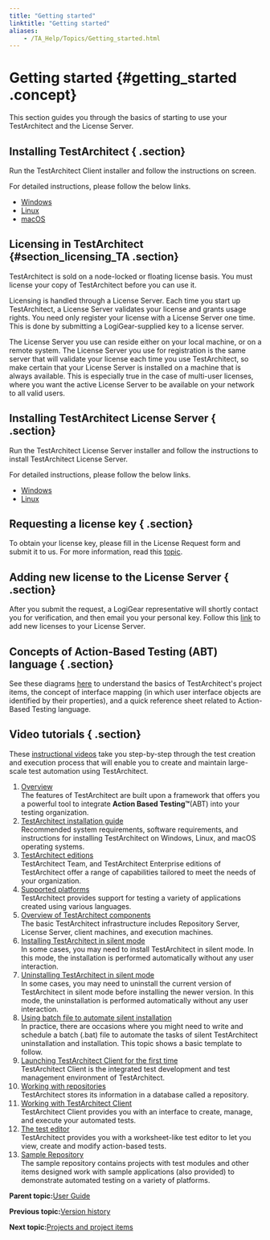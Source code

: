 ```yaml
--- 
title: "Getting started"
linktitle: "Getting started"
aliases: 
    - /TA_Help/Topics/Getting_started.html
---
```

# Getting started {#getting_started .concept}

This section guides you through the basics of starting to use your TestArchitect and the License Server.

## Installing TestArchitect { .section}

Run the TestArchitect Client installer and follow the instructions on screen.

For detailed instructions, please follow the below links.

-   [Windows](http://testarchitect.logigear.com/onlinehelp/index.html#TA_InstallationGuide/DITA_source/Topics/inst_TA_Windows.html)
-   [Linux](http://testarchitect.logigear.com/onlinehelp/index.html#TA_InstallationGuide/DITA_source/Topics/inst_TA_Linux.html)
-   [macOS](http://testarchitect.logigear.com/onlinehelp/index.html#TA_InstallationGuide/DITA_source/Topics/inst_TA_macOS.html)

## Licensing in TestArchitect {#section_licensing_TA .section}

TestArchitect is sold on a node-locked or floating license basis. You must license your copy of TestArchitect before you can use it.

Licensing is handled through a License Server. Each time you start up TestArchitect, a License Server validates your license and grants usage rights. You need only register your license with a License Server one time. This is done by submitting a LogiGear-supplied key to a license server.

The License Server you use can reside either on your local machine, or on a remote system. The License Server you use for registration is the same server that will validate your license each time you use TestArchitect, so make certain that your License Server is installed on a machine that is always available. This is especially true in the case of multi-user licenses, where you want the active License Server to be available on your network to all valid users.

## Installing TestArchitect License Server { .section}

Run the TestArchitect License Server installer and follow the instructions to install TestArchitect License Server.

For detailed instructions, please follow the below links.

-   [Windows](http://testarchitect.logigear.com/onlinehelp/index.html#TA_InstallationGuide/DITA_source/Topics/inst_LS_Windows.html)
-   [Linux](http://testarchitect.logigear.com/onlinehelp/index.html#TA_InstallationGuide/DITA_source/Topics/inst_LS_Linux.html)

## Requesting a license key { .section}

To obtain your license key, please fill in the License Request form and submit it to us. For more information, read this [topic](http://testarchitect.logigear.com/onlinehelp/index.html#TA_Administration/Topics/LS_TA_requesting_key.html).

## Adding new license to the License Server { .section}

After you submit the request, a LogiGear representative will shortly contact you for verification, and then email you your personal key. Follow this [link](http://testarchitect.logigear.com/onlinehelp/index.html#TA_Administration/Topics/LS_TA_adding_new_license.html) to add new licenses to your License Server.

## Concepts of Action-Based Testing \(ABT\) language { .section}

See these diagrams [here](http://testarchitect.com/support/documentation/get-started) to understand the basics of TestArchitect's project items, the concept of interface mapping \(in which user interface objects are identified by their properties\), and a quick reference sheet related to Action-Based Testing language.

## Video tutorials { .section}

These [instructional videos](http://testarchitect.logigear.com/support/documentation/tutorial-videos) take you step-by-step through the test creation and execution process that will enable you to create and maintain large-scale test automation using TestArchitect.

1.  [Overview](../../TA_Help/Topics/Getting_started_overview.html)  
The features of TestArchitect are built upon a framework that offers you a powerful tool to integrate **Action Based Testing™**\(ABT\) into your testing organization.
2.  [TestArchitect installation guide](../../TA_InstallationGuide/DITA_source/Topics/inst_TA.html)  
Recommended system requirements, software requirements, and instructions for installing TestArchitect on Windows, Linux, and macOS operating systems.
3.  [TestArchitect editions](../../TA_ReleaseNotes/DITA_source/TA_Editions_features.html)  
TestArchitect Team, and TestArchitect Enterprise editions of TestArchitect offer a range of capabilities tailored to meet the needs of your organization.
4.  [Supported platforms](../../TA_ReleaseNotes/DITA_source/Supported_platforms.html)  
 TestArchitect provides support for testing a variety of applications created using various languages.
5.  [Overview of TestArchitect components](../../TA_InstallationGuide/DITA_source/Topics/inst_TA_components.html)  
The basic TestArchitect infrastructure includes Repository Server, License Server, client machines, and execution machines.
6.  [Installing TestArchitect in silent mode](../../TA_InstallationGuide/DITA_source/Topics/inst_TA_silent_mode.html)  
In some cases, you may need to install TestArchitect in silent mode. In this mode, the installation is performed automatically without any user interaction.
7.  [Uninstalling TestArchitect in silent mode](../../TA_InstallationGuide/DITA_source/Topics/uninst_TA_silent_mode.html)  
In some cases, you may need to uninstall the current version of TestArchitect in silent mode before installing the newer version. In this mode, the uninstallation is performed automatically without any user interaction.
8.  [Using batch file to automate silent installation](../../TA_InstallationGuide/DITA_source/Topics/inst_uninst_TA_silent_mode_batch_file.html)  
In practice, there are occasions where you might need to write and schedule a batch \(.bat\) file to automate the tasks of silent TestArchitect uninstallation and installation. This topic shows a basic template to follow.
9.  [Launching TestArchitect Client for the first time](../../TA_Help/Topics/Getting_started_launching_the_testArchitect_client.html)  
 TestArchitect Client is the integrated test development and test management environment of TestArchitect.
10. [Working with repositories](../../TA_Help/Topics/Getting_started_overview_working_with_repositories.html)  
TestArchitect stores its information in a database called a repository.
11. [Working with TestArchitect Client](../../TA_Help/Topics/Getting_started_overview_working_with_TestArchitect_client.html)  
TestArchitect Client provides you with an interface to create, manage, and execute your automated tests.
12. [The test editor](../../TA_Help/Topics/Getting_started_overview_the_test_editor.html)  
TestArchitect provides you with a worksheet-like test editor to let you view, create and modify action-based tests.
13. [Sample Repository](../../TA_Tutorials_Sample_App/Topics/SR_Sample_Repository_def.html)  
The sample repository contains projects with test modules and other items designed work with sample applications \(also provided\) to demonstrate automated testing on a variety of platforms.

**Parent topic:**[User Guide](../../TA_Help/Topics/User_Guide_begin.html)

**Previous topic:**[Version history](../../TA_ReleaseNotes/DITA_source/Version_History.html)

**Next topic:**[Projects and project items](../../TA_Help/Topics/Projects_and_project_items.html)

